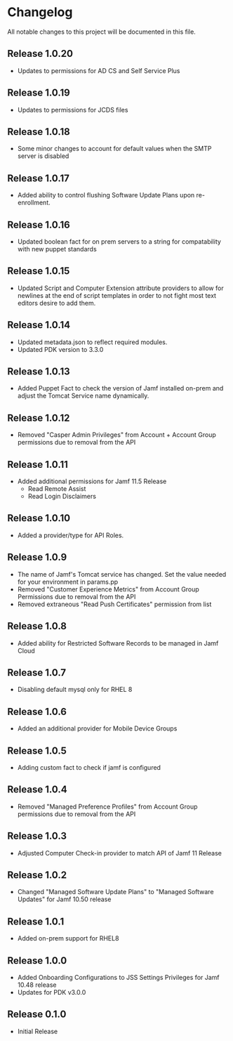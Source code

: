# Changelog

All notable changes to this project will be documented in this file.

## Release 1.0.20
- Updates to permissions for AD CS and Self Service Plus

## Release 1.0.19
- Updates to permissions for JCDS files

## Release 1.0.18
- Some minor changes to account for default values when the SMTP server is disabled

## Release 1.0.17
- Added ability to control flushing Software Update Plans upon re-enrollment.

## Release 1.0.16
- Updated boolean fact for on prem servers to a string for compatability with new puppet standards

## Release 1.0.15
- Updated Script and Computer Extension attribute providers to allow for newlines at the end of
    script templates in order to not fight most text editors desire to add them.

## Release 1.0.14
- Updated metadata.json to reflect required modules.
- Updated PDK version to 3.3.0

## Release 1.0.13
- Added Puppet Fact to check the version of Jamf installed on-prem and adjust the Tomcat Service
    name dynamically.

## Release 1.0.12
- Removed "Casper Admin Privileges" from Account + Account Group permissions due to removal from the API

## Release 1.0.11
- Added additional permissions for Jamf 11.5 Release
    - Read Remote Assist
    - Read Login Disclaimers

## Release 1.0.10
- Added a provider/type for API Roles.

## Release 1.0.9
- The name of Jamf's Tomcat service has changed. Set the value needed
    for your environment in params.pp
- Removed "Customer Experience Metrics" from Account Group Permissions due to removal from the API
- Removed extraneous "Read Push Certificates" permission from list

## Release 1.0.8
- Added ability for Restricted Software Records to be managed in Jamf Cloud

## Release 1.0.7
- Disabling default mysql only for RHEL 8

## Release 1.0.6
- Added an additional provider for Mobile Device Groups

## Release 1.0.5
- Adding custom fact to check if jamf is configured

## Release 1.0.4
- Removed "Managed Preference Profiles" from Account Group permissions due to removal from the API

## Release 1.0.3

- Adjusted Computer Check-in provider to match API of Jamf 11 Release

## Release 1.0.2

- Changed "Managed Software Update Plans" to "Managed Software Updates" for Jamf 10.50 release

## Release 1.0.1

- Added on-prem support for RHEL8

## Release 1.0.0

- Added Onboarding Configurations to JSS Settings Privileges for Jamf 10.48 release
- Updates for PDK v3.0.0

## Release 0.1.0

- Initial Release
